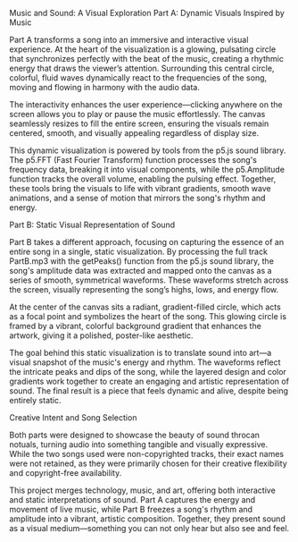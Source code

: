 Music and Sound: A Visual Exploration
Part A: Dynamic Visuals Inspired by Music

Part A transforms a song into an immersive and interactive visual experience. At the heart of the visualization is a glowing, pulsating circle that synchronizes perfectly with the beat of the music, creating a rhythmic energy that draws the viewer’s attention. Surrounding this central circle, colorful, fluid waves dynamically react to the frequencies of the song, moving and flowing in harmony with the audio data.

The interactivity enhances the user experience—clicking anywhere on the screen allows you to play or pause the music effortlessly. The canvas seamlessly resizes to fill the entire screen, ensuring the visuals remain centered, smooth, and visually appealing regardless of display size.

This dynamic visualization is powered by tools from the p5.js sound library. The p5.FFT (Fast Fourier Transform) function processes the song's frequency data, breaking it into visual components, while the p5.Amplitude function tracks the overall volume, enabling the pulsing effect. Together, these tools bring the visuals to life with vibrant gradients, smooth wave animations, and a sense of motion that mirrors the song's rhythm and energy.

Part B: Static Visual Representation of Sound

Part B takes a different approach, focusing on capturing the essence of an entire song in a single, static visualization. By processing the full track PartB.mp3 with the getPeaks() function from the p5.js sound library, the song's amplitude data was extracted and mapped onto the canvas as a series of smooth, symmetrical waveforms. These waveforms stretch across the screen, visually representing the song’s highs, lows, and energy flow.

At the center of the canvas sits a radiant, gradient-filled circle, which acts as a focal point and symbolizes the heart of the song. This glowing circle is framed by a vibrant, colorful background gradient that enhances the artwork, giving it a polished, poster-like aesthetic.

The goal behind this static visualization is to translate sound into art—a visual snapshot of the music's energy and rhythm. The waveforms reflect the intricate peaks and dips of the song, while the layered design and color gradients work together to create an engaging and artistic representation of sound. The final result is a piece that feels dynamic and alive, despite being entirely static.

Creative Intent and Song Selection

Both parts were designed to showcase the beauty of sound throcan notuals, turning audio into something tangible and visually expressive. While the two songs used were non-copyrighted tracks, their exact names were not retained, as they were primarily chosen for their creative flexibility and copyright-free availability.

This project merges technology, music, and art, offering both interactive and static interpretations of sound. Part A captures the energy and movement of live music, while Part B freezes a song's rhythm and amplitude into a vibrant, artistic composition. Together, they present sound as a visual medium—something you can not only hear but also see and feel.
